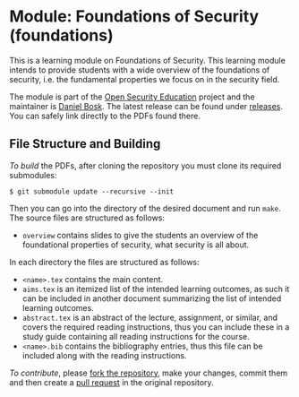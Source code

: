 Module: Foundations of Security (foundations)
===============================================================================

This is a learning module on Foundations of Security.  This learning module 
intends to provide students with a wide overview of the foundations of 
security, i.e. the fundamental properties we focus on in the security 
field.

The module is part of the [Open Security Education][OpenSecEd] project and the 
maintainer is [Daniel Bosk][Maintainer].  The latest release can be found under 
[releases][Releases].  You can safely link directly to the PDFs found there.

[OpenSecEd]: https://github.com/OpenSecEd
[Maintainer]: https://github.com/dbosk
[Releases]: https://github.com/OpenSecEd/appliedcrypto/releases


File Structure and Building
-------------------------------------------------------------------------------

*To build* the PDFs, after cloning the repository you must clone its required 
submodules:
```shell
$ git submodule update --recursive --init
```
Then you can go into the directory of the desired document and run `make`.
The source files are structured as follows:

- `overview` contains slides to give the students an overview of the 
  foundational properties of security, what security is all about.

In each directory the files are structured as follows:

- `<name>.tex` contains the main content.
- `aims.tex` is an itemized list of the intended learning outcomes, as such it 
  can be included in another document summarizing the list of intended learning 
  outcomes.
- `abstract.tex` is an abstract of the lecture, assignment, or similar, and 
  covers the required reading instructions, thus you can include these in 
  a study guide containing all reading instructions for the course.
- `<name>.bib` contains the bibliography entries, thus this file can be 
  included along with the reading instructions.


*To contribute*, please [fork the repository][ForkARepo], make your changes, 
commit them and then create a [pull request][PullRequest] in the original 
repository.

[ForkARepo]: https://help.github.com/articles/fork-a-repo/
[PullRequest]: https://help.github.com/articles/using-pull-requests/

